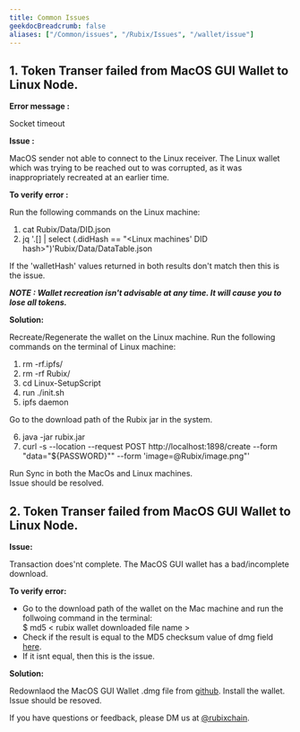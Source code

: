```yaml
---
title: Common Issues
geekdocBreadcrumb: false
aliases: ["/Common/issues", "/Rubix/Issues", "/wallet/issue"]
---
```


## 1. Token Transer failed from MacOS GUI Wallet to Linux Node.


**Error message :** 

Socket timeout


**Issue :** 

MacOS sender not able to connect to the Linux receiver. The Linux wallet which was trying to be reached out to was corrupted, as it was inappropriately recreated at an earlier time.



**To verify error :** 

Run the following commands on the Linux machine:
1. cat  Rubix/Data/DID.json
2. jq '.[] | select (.didHash == "<Linux machines' DID hash>")'Rubix/Data/DataTable.json

If the 'walletHash' values returned in both results don't match then this is the issue.


***NOTE : Wallet recreation isn't advisable at any time. It will cause you to lose all tokens.***


**Solution:** 

Recreate/Regenerate the wallet on the Linux machine.
Run the following commands on the terminal of Linux machine:
1. rm -rf.ipfs/
2. rm -rf Rubix/
3. cd Linux-SetupScript
4. run ./init.sh
5. ipfs daemon  

Go to the download path of the Rubix jar in the system.

6. java -jar rubix.jar
7. curl -s --location --request POST http://localhost:1898/create --form "data=\"${PASSWORD}\"" --form 'image=@Rubix/image.png"'  

Run Sync in both the MacOs and Linux machines.  
Issue should be resolved.



## 2. Token Transer failed from MacOS GUI Wallet to Linux Node.


**Issue:**

 Transaction does'nt complete. The MacOS GUI wallet has a bad/incomplete download. 


**To verify error:** 

- Go to the download path of the wallet on the Mac machine and run the follwoing command in the terminal:    
 $ md5 < rubix wallet downloaded file name >
- Check if the result is equal to the MD5 checksum value of dmg field [here](https://github.com/rubixchain/wallet/releases).
- If it isnt equal, then this is the issue.


**Solution:** 

Redownlaod the MacOS GUI Wallet .dmg file from [github](https://github.com/rubixchain/wallet/releases). Install the wallet.  
Issue should be resoved.




If you have questions or feedback, please DM us at [@rubixchain](http://twitter.com/rubixChain).
